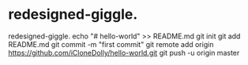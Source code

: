 # redesigned-giggle.
redesigned-giggle.
echo "# hello-world" >> README.md
git init
git add README.md
git commit -m "first commit"
git remote add origin https://github.com/iCloneDolly/hello-world.git
git push -u origin master
